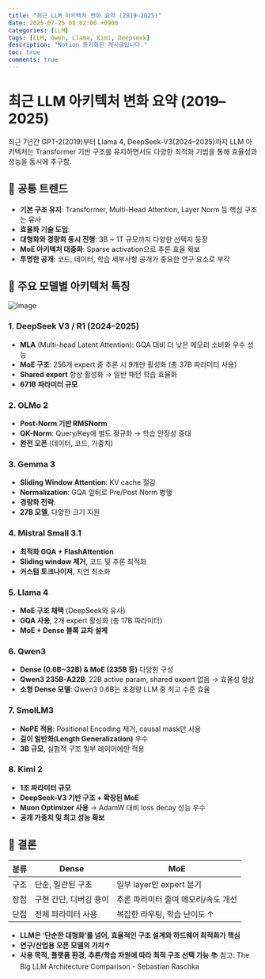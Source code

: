 ```yaml
---
title: "최근 LLM 아키텍처 변화 요약 (2019–2025)"
date: 2025-07-25 08:02:00 +0900
categories: [LLM]
tags: [LLM, Qwen, Llama, Kimi, Deepseek]
description: "Notion 동기화된 게시글입니다."
toc: true
comments: true
---
```


# 최근 LLM 아키텍처 변화 요약 (2019–2025)

최근 7년간 GPT-2(2019)부터 Llama 4, DeepSeek-V3(2024–2025)까지 LLM 아키텍처는 Transformer 기반 구조를 유지하면서도 다양한 최적화 기법을 통해 효율성과 성능을 동시에 추구함.

## 🔑 공통 트렌드

- **기본 구조 유지**: Transformer, Multi-Head Attention, Layer Norm 등 핵심 구조는 유사
- **효율화 기술 도입**:
- **대형화와 경량화 동시 진행**: 3B ~ 1T 규모까지 다양한 선택지 등장
- **MoE 아키텍처 대중화**: Sparse activation으로 추론 효율 확보
- **투명한 공개**: 코드, 데이터, 학습 세부사항 공개가 중요한 연구 요소로 부각
## 📌 주요 모델별 아키텍처 특징

![Image](https://prod-files-secure.s3.us-west-2.amazonaws.com/e6db513d-ec54-40ff-aa74-2487b0bcfe15/ac24fdd3-febf-45c7-8e99-afb6446591d8/image.png?X-Amz-Algorithm=AWS4-HMAC-SHA256&X-Amz-Content-Sha256=UNSIGNED-PAYLOAD&X-Amz-Credential=ASIAZI2LB466V2SOYYF4%2F20250726%2Fus-west-2%2Fs3%2Faws4_request&X-Amz-Date=20250726T235721Z&X-Amz-Expires=3600&X-Amz-Security-Token=IQoJb3JpZ2luX2VjED8aCXVzLXdlc3QtMiJHMEUCIHXrEEpYwj%2FZnaxb%2BOgoS44ZBLmb7ca5yEAWxeGkqM3MAiEAvndpuD3NI3nMaOlMb2pbCJjNUwh2DmXepKdWZSzL5xsq%2FwMIaBAAGgw2Mzc0MjMxODM4MDUiDPK27U8qo5OE0hbw8SrcA7AbqRaKtZq%2Bs3%2BJxp1oknfB%2FHQOp8Wk0jDJwwoKu06SnKjaQMvmlrQHwC652%2FTrB1srxtBzrHonEeMFv24veTteVE%2FirnQ4l3FN4VAyj34jYRt3imV%2FSjmGjMrnHCGeQWDcIqFqj9it5mdgqVmlEeDkg0DzGlFoCQgDUSQXuGRsngu0ZGEnsM2gi%2Fcv69ygoxN8d4sd0scHsjo9hp8Djv3O%2BaGnV%2Bq9IQIoOuuNsaANyrn5KFuuTUPIZbcbBC%2BJ%2Br4ldajrxdupXcyIJLJ5seP5nckTsWYcG73gyFnvATKLldp8HXLP8IYRSGfEGTFGAbJ5%2BjiPJgwpxkQ8whB%2B2CP%2F%2By3V2DRSKCYqcJKIvY4AhVtMKV9YZrBeWjSrINfeBOg2BB06EQLVL%2FKu5YWM6ojPmVHqnOtlslF0SAlD%2B%2FUjCo3rIdOaiyLLT4KOWFL%2Bq95Ieqc%2Fc%2FkiRO5YcmR7CJeTap2D1zIAfnHF1655vkyR8pBZVAPcYeGrcJtLboVNOdSB5NcHPM6SZwpow8EU3Yy04BFJkxTNVOpQTtUzGc065oK3MK9KBqDG4k67ExlpvCh%2FW7I%2FSmIFJyVLf1NKgfkIlBOKVszVfna4oFfxsQyN0MEJ%2FdzGYf9duRtIMK3ClcQGOqUBAuq73dskU2xYtLHy2J2sjB3rh1znXYxB%2BKLE6hJWeZ0%2B0z%2FnGREPoGT7%2Be4PKlYOQurGNLVAH3Wwg6s%2Fr2ITSu40AZ1HUieZ75MVTEc%2BXEU0a%2FbWkcnet7YMNqFXSzUVF4JuyZvjMkJ40j%2Fw8f3MQvHHG3zRXI0zpAnNTtGMy%2BD10UFPduzUTQTa6aRECkR8PR0wPB286NczF7T2eWjPMdryLjyT&X-Amz-Signature=4efc360f6de5e2e344e810b52cdd374175f7194a2f81e7d0a110042a0b3edc86&X-Amz-SignedHeaders=host&x-amz-checksum-mode=ENABLED&x-id=GetObject)

### 1. DeepSeek V3 / R1 (2024–2025)

- **MLA** (Multi-head Latent Attention): GQA 대비 더 낮은 메모리 소비와 우수 성능
- **MoE 구조**: 256개 expert 중 추론 시 9개만 활성화 (총 37B 파라미터 사용)
- **Shared expert** 항상 활성화 → 일반 패턴 학습 효율화
- **671B 파라미터 규모**
### 2. OLMo 2

- **Post-Norm 기반 RMSNorm**
- **QK-Norm**: Query/Key에 별도 정규화 → 학습 안정성 증대
- **완전 오픈** (데이터, 코드, 가중치)
### 3. Gemma 3

- **Sliding Window Attention**: KV cache 절감
- **Normalization**: GQA 앞뒤로 Pre/Post Norm 병행
- **경량화 전략**:
- **27B 모델**, 다양한 크기 지원
### 4. Mistral Small 3.1

- **최적화 GQA + FlashAttention**
- **Sliding window 제거**, 코드 및 추론 최적화
- **커스텀 토크나이저**, 지연 최소화
### 5. Llama 4

- **MoE 구조 채택** (DeepSeek와 유사)
- **GQA 사용**, 2개 expert 활성화 (총 17B 파라미터)
- **MoE + Dense 블록 교차 설계**
### 6. Qwen3

- **Dense (0.6B~32B) & MoE (235B 등)** 다양한 구성
- **Qwen3 235B-A22B**: 22B active param, shared expert 없음 → 효율성 향상
- **소형 Dense 모델**: Qwen3 0.6B는 초경량 LLM 중 최고 수준 효율
### 7. SmolLM3

- **NoPE 적용**: Positional Encoding 제거, causal mask만 사용
- **길이 일반화(Length Generalization)** 우수
- **3B 규모**, 실험적 구조 일부 레이어에만 적용
### 8. Kimi 2

- **1조 파라미터 규모**
- **DeepSeek-V3 기반 구조 + 확장된 MoE**
- **Muon Optimizer 사용** → AdamW 대비 loss decay 성능 우수
- **공개 가중치 및 최고 성능 확보**
## 🧩 결론

| 분류 | Dense | MoE |
| --- | --- | --- |
| 구조 | 단순, 일관된 구조 | 일부 layer만 expert 분기 |
| 장점 | 구현 간단, 디버깅 용이 | 추론 파라미터 줄여 메모리/속도 개선 |
| 단점 | 전체 파라미터 사용 | 복잡한 라우팅, 학습 난이도 ↑ |

- **LLM은 ‘단순한 대형화’를 넘어, 효율적인 구조 설계와 하드웨어 최적화가 핵심**
- **연구/산업용 오픈 모델의 가치↑**
- **사용 목적, 플랫폼 환경, 추론/학습 자원에 따라 최적 구조 선택 가능**
📚 참고: The Big LLM Architecture Comparison - Sebastian Raschka


